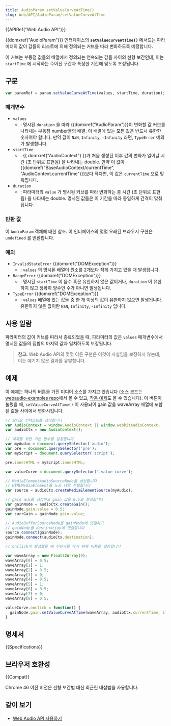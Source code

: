 ```yaml
---
title: AudioParam.setValueCurveAtTime()
slug: Web/API/AudioParam/setValueCurveAtTime
---
```

{{APIRef("Web Audio API")}}

{{domxref("AudioParam")}} 인터페이스의 **`setValueCurveAtTime()`** 메서드는 파라미터의 값이 값들의 리스트에 의해 정의되는 커브를 따라 변화하도록 예정합니다.

이 커브는 부동점 값들의 배열에서 정의되는 연속되는 값들 사이의 선형 보간인데, 이는 `startTime` 에 시작하는 주어진 구간과 특정한 기간에 맞도록 조정됩니다.

## 구문

```js
var paramRef = param.setValueCurveAtTime(values, startTime, duration);
```

### 매개변수

- `values`
  - : 명시된 `duration` 을 따라 {{domxref("AudioParam")}}이 변화할 값 커브를 나타내는 부동점 number들의 배열. 이 배열에 있는 모든 값은 반드시 유한한 숫자여야 합니다. 만약 값이 `NaN`, `Infinity`, `-Infinity` 라면, `TypeError` 예외가 발생합니다.
- `startTime`
  - : {{ domxref("AudioContext") }}가 처음 생성된 이후 값의 변화가 일어날 시간 (초 단위로 표현됨) 을 나타내는 double. 만약 이 값이 {{domxref("BaseAudioContext/currentTime", "AudioContext.currentTime")}}보다 작다면, 이 값은 `currentTime` 으로 맞춰집니다.
- `duration`
  - : 파라미터의 `value` 가 명시된 커브를 따라 변화하는 총 시간 (초 단위로 표현됨) 을 나타내는 double. 명시된 값들은 이 기간을 따라 동일하게 간격이 맞춰집니다.

### 반환 값

이 `AudioParam` 객체에 대한 참조. 이 인터페이스의 몇몇 오래된 브라우저 구현은 `undefined` 를 반환합니다.

### 예외

- `InvalidStateError` {{domxref("DOMException")}}
  - : `values` 의 명시된 배열이 원소를 2개보다 적게 가지고 있을 때 발생됩니다.
- `RangeError` {{domxref("DOMException")}}
  - : 명시된 `startTime` 이 음수 혹은 유한하지 않은 값이거나, `duration` 이 유한하지 않고 정확히 양수인 수가 아니면 발생됩니다.
- `TypeError` {{domxref("DOMException")}}
  - : `values` 배열에 있는 값들 중 한 개 이상의 값이 유한하지 않으면 발생됩니다. 유한하지 않은 값이란 `NaN`, `Infinity`, `-Infinity` 입니다.

## 사용 일람

파라미터의 값이 커브를 따라서 종료되었을 때, 파라미터의 값은 `values` 매개변수에서 명시된 값들의 집합의 마지막 값과 일치하도록 보장됩니다.

> **참고:** Web Audio API의 몇몇 이른 구현은 이것이 사실임을
> 보장하지 않는데, 이는 예기치 않은 결과를 유발합니다.

## 예제

이 예제는 하나의 버튼을 가진 미디어 소스를 가지고 있습니다 (소스 코드는 [webaudio-examples
repo](https://github.com/mdn/webaudio-examples/blob/master/audio-param/index.html)에서 볼 수 있고, [작동 예제](https://mdn.github.io/webaudio-examples/audio-param/)도 볼 수 있습니다). 이 버튼이 눌렸을 때, `setValueCurveAtTime()` 이 사용되어 gain 값을 waveArray 배열에 포함된 값들 사이에서 변화시킵니다.

```js
// 오디오 컨텍스트를 생성합니다
var AudioContext = window.AudioContext || window.webkitAudioContext;
var audioCtx = new AudioContext();

// 예제를 위한 기본 변수를 설정합니다
var myAudio = document.querySelector('audio');
var pre = document.querySelector('pre');
var myScript = document.querySelector('script');

pre.innerHTML = myScript.innerHTML;

var valueCurve = document.querySelector('.value-curve');

// MediaElementAudioSourceNode를 생성합니다
// HTMLMediaElement를 노드 내로 전달합니다
var source = audioCtx.createMediaElementSource(myAudio);

// gain 노드를 생성하고 gain 값을 0.5로 설정합니다
var gainNode = audioCtx.createGain();
gainNode.gain.value = 0.5;
var currGain = gainNode.gain.value;

// AudioBufferSourceNode를 gainNode에 연결하고
// gainNode를 destination에 연결합니다
source.connect(gainNode);
gainNode.connect(audioCtx.destination);

// onclick이 발생했을 때 무언가를 하기 위해 버튼을 설정합니다

var waveArray = new Float32Array(9);
waveArray[0] = 0.5;
waveArray[1] = 1;
waveArray[2] = 0.5;
waveArray[3] = 0;
waveArray[4] = 0.5;
waveArray[5] = 1;
waveArray[6] = 0.5;
waveArray[7] = 0;
waveArray[8] = 0.5;

valueCurve.onclick = function() {
  gainNode.gain.setValueCurveAtTime(waveArray, audioCtx.currentTime, 2);
}
```

## 명세서

{{Specifications}}

## 브라우저 호환성

{{Compat}}

Chrome 46 이전 버전은 선형 보간법 대신 최근린 내삽법을 사용합니다.

## 같이 보기

- [Web Audio API 사용하기](/ko/docs/Web/API/Web_Audio_API/Using_Web_Audio_API)
